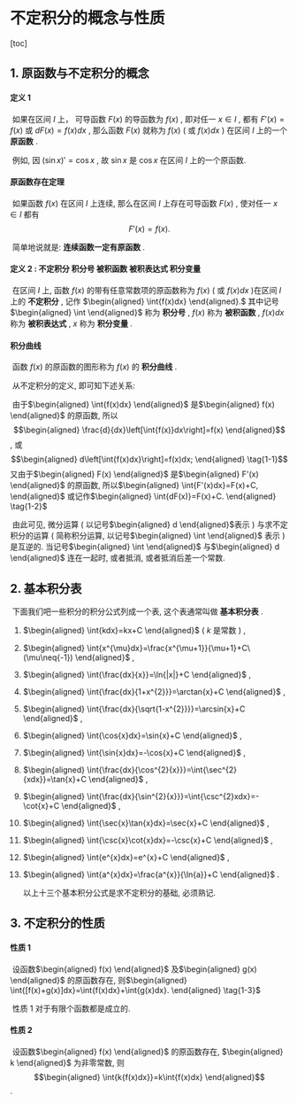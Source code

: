 # 不定积分的概念与性质



[toc]



## 1. 原函数与不定积分的概念

#### 定义 1

​	如果在区间 $I$ 上， 可导函数 $F(x)$ 的导函数为 $f(x)$ , 即对任一 $x\in{I}$ , 都有 $F'(x)=f(x)$ 或 $dF(x)=f(x)dx$ , 那么函数 $F(x)$ 就称为 $f(x)$ ( 或 $f(x)dx$ ) 在区间 $I$ 上的一个 **原函数** .

​	例如, 因 $(\sin{x})'=\cos{x}$ , 故 $\sin{x}$ 是 $\cos{x}$ 在区间 $I$ 上的一个原函数. 

#### 原函数存在定理

​	如果函数 $f(x)$ 在区间 $I$ 上连续, 那么在区间 $I$ 上存在可导函数 $F(x)$ , 使对任一 $x\in{I}$ 都有 $$F'(x)=f(x). $$ 

​	简单地说就是: **连续函数一定有原函数** . 

#### 定义 2 : 不定积分 积分号 被积函数 被积表达式 积分变量

​	在区间 $I$ 上, 函数 $f(x)$ 的带有任意常数项的原函数称为 $f(x)$ ( 或 $f(x)dx$ )在区间 $I$ 上的 **不定积分** , 记作 $\begin{aligned} \int{f(x)dx} \end{aligned}.$  其中记号 $\begin{aligned} \int \end{aligned}$  称为 **积分号** ,  $f(x)$ 称为 **被积函数** ,  $f(x)dx$ 称为 **被积表达式** ,  $x$ 称为 **积分变量** . 

#### 积分曲线

​	函数 $f(x)$ 的原函数的图形称为 $f(x)$ 的 **积分曲线** . 



​	从不定积分的定义, 即可知下述关系: 

​	由于$\begin{aligned} \int{f(x)dx} \end{aligned}$ 是$\begin{aligned} f(x) \end{aligned}$ 的原函数, 所以$$\begin{aligned} \frac{d}{dx}\left[\int{f(x)}dx\right]=f(x) \end{aligned}$$ , 或$$\begin{aligned} d\left[\int{f(x)dx}\right]=f(x)dx; \end{aligned} \tag{1-1}$$  又由于$\begin{aligned} F(x) \end{aligned}$ 是$\begin{aligned} F'(x) \end{aligned}$ 的原函数, 所以$\begin{aligned} \int{F'(x)dx}=F(x)+C, \end{aligned}$ 或记作$\begin{aligned} \int{dF(x)}=F(x)+C. \end{aligned} \tag{1-2}$

​	由此可见, 微分运算 ( 以记号$\begin{aligned} d \end{aligned}$表示 ) 与求不定积分的运算 ( 简称积分运算, 以记号$\begin{aligned} \int \end{aligned}$ 表示 ) 是互逆的. 当记号$\begin{aligned} \int \end{aligned}$ 与$\begin{aligned} d \end{aligned}$ 连在一起时, 或者抵消, 或者抵消后差一个常数. 



## 2. 基本积分表

​	下面我们吧一些积分的积分公式列成一个表, 这个表通常叫做 **基本积分表** . 

 1. $\begin{aligned} \int{kdx}=kx+C \end{aligned}$ (  $k$ 是常数 ) , 

 2. $\begin{aligned} \int{x^{\mu}dx}=\frac{x^{\mu+1}}{\mu+1}+C\ (\mu\neq{-1}) \end{aligned}$ , 

 3. $\begin{aligned} \int{\frac{dx}{x}}=\ln{|x|}+C \end{aligned}$ ,

 4. $\begin{aligned} \int{\frac{dx}{1+x^{2}}}=\arctan{x}+C \end{aligned}$ ,

 5. $\begin{aligned} \int{\frac{dx}{\sqrt{1-x^{2}}}}=\arcsin{x}+C \end{aligned}$ ,

 6. $\begin{aligned} \int{\cos{x}dx}=\sin{x}+C \end{aligned}$ , 

 7. $\begin{aligned} \int{\sin{x}dx}=-\cos{x}+C \end{aligned}$ , 

 8. $\begin{aligned} \int{\frac{dx}{\cos^{2}{x}}}=\int{\sec^{2}{xdx}}=\tan{x}+C \end{aligned}$ , 

 9. $\begin{aligned} \int{\frac{dx}{\sin^{2}{x}}}=\int{\csc^{2}xdx}=-\cot{x}+C \end{aligned}$ , 

 10. $\begin{aligned} \int{\sec{x}\tan{x}dx}=\sec{x}+C \end{aligned}$ , 

 11. $\begin{aligned} \int{\csc{x}\cot{x}dx}=-\csc{x}+C \end{aligned}$ , 

 12. $\begin{aligned} \int{e^{x}dx}=e^{x}+C \end{aligned}$ , 

 13. $\begin{aligned} \int{a^{x}dx}=\frac{a^{x}}{\ln{a}}+C \end{aligned}$ .

     以上十三个基本积分公式是求不定积分的基础, 必须熟记. 

## 3. 不定积分的性质

#### 性质 1 

​	设函数$\begin{aligned} f(x) \end{aligned}$ 及$\begin{aligned} g(x) \end{aligned}$ 的原函数存在, 则$\begin{aligned} \int{[f(x)+g(x)]dx}=\int{f(x)dx}+\int{g(x)dx}. \end{aligned} \tag{1-3}$ 

​	性质 1 对于有限个函数都是成立的. 

#### 性质 2

​	设函数$\begin{aligned} f(x) \end{aligned}$ 的原函数存在, $\begin{aligned} k \end{aligned}$ 为非零常数, 则 $$\begin{aligned} \int{k{f(x)dx}}=k\int{f(x)dx} \end{aligned}$$ . 


